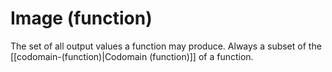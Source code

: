# Image (function)

The set of all output values a function may produce. Always a subset of the [[codomain-(function)|Codomain (function)]] of a function.
